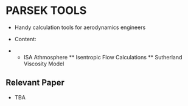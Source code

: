 # PARSEK TOOLS
* Handy calculation tools for aerodynamics engineers

* Content:
* * ISA Athmosphere
** Isentropic Flow Calculations
** Sutherland Viscosity Model

## Relevant Paper

* TBA
